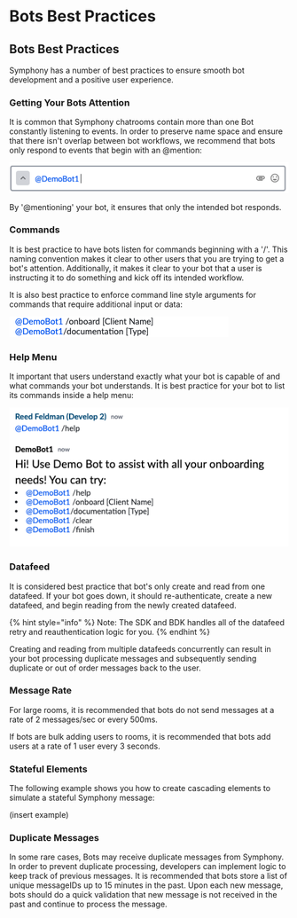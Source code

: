 # Bots Best Practices

## Bots Best Practices

Symphony has a number of best practices to ensure smooth bot development and a positive user experience.

### Getting Your Bots Attention

It is common that Symphony chatrooms contain more than one Bot constantly listening to events. In order to preserve name space and ensure that there isn't overlap between bot workflows, we recommend that bots only respond to events that begin with an @mention:

![](../.gitbook/assets/screen-shot-2020-07-22-at-4.09.09-pm.png)

By '@mentioning' your bot, it ensures that only the intended bot responds.

### Commands

It is best practice to have bots listen for commands beginning with a '/'. This naming convention makes it clear to other users that you are trying to get a bot's attention. Additionally, it makes it clear to your bot that a user is instructing it to do something and kick off its intended workflow.

It is also best practice to enforce command line style arguments for commands that require additional input or data:

![](../.gitbook/assets/screen-shot-2020-07-22-at-4.41.50-pm.png)

### Help Menu

It important that users understand exactly what your bot is capable of and what commands your bot understands. It is best practice for your bot to list its commands inside a help menu:

![](../.gitbook/assets/screen-shot-2020-07-22-at-4.41.10-pm.png)

### Datafeed

It is considered best practice that bot's only create and read from one datafeed. If your bot goes down, it should re-authenticate, create a new datafeed, and begin reading from the newly created datafeed.

{% hint style="info" %}
Note: The SDK and BDK handles all of the datafeed retry and reauthentication logic for you.
{% endhint %}

Creating and reading from multiple datafeeds concurrently can result in your bot processing duplicate messages and subsequently sending duplicate or out of order messages back to the user.

### Message Rate

For large rooms, it is recommended that bots do not send messages at a rate of 2 messages/sec or every 500ms.

If bots are bulk adding users to rooms, it is recommended that bots add users at a rate of 1 user every 3 seconds.

### Stateful Elements

The following example shows you how to create cascading elements to simulate a stateful Symphony message:

\(insert example\)

### Duplicate Messages

In some rare cases, Bots may receive duplicate messages from Symphony. In order to prevent duplicate processing, developers can implement logic to keep track of previous messages. It is recommended that bots store a list of unique messageIDs up to 15 minutes in the past. Upon each new message, bots should do a quick validation that new message is not received in the past and continue to process the message.

